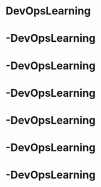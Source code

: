 # DevOpsLearning
# -DevOpsLearning
# -DevOpsLearning
# -DevOpsLearning
# -DevOpsLearning
# -DevOpsLearning
# -DevOpsLearning
